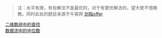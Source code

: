 > 注：水平有限，有些解法不是最优的，对于有更优解法的，望大佬不惜赐教。同时此处的题目来源于牛客网 [剑指offer](https://www.nowcoder.com/ta/coding-interviews?page=1)

[二维数组中的查找](二维数组中的查找.md)<br>
[数据流中的中位数](数据流中的中位数.md)<br>
